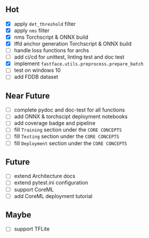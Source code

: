 ## Hot
- [x] apply `det_threshold` filter
- [x] apply `nms` filter
- [x] nms Torchscript & ONNX build
- [x] lffd anchor generation Torchscript & ONNX build
- [ ] handle loss functions for archs
- [ ] add ci/cd for unittest, linting test and doc test
- [x] implement `fastface.utils.preprocess.prepare_batch`
- [ ] test on windows 10
- [ ] add FDDB dataset

## Near Future
- [ ] complete pydoc and doc-test for all functions
- [ ] add ONNX & torchscipt deployment notebooks
- [ ] add coverage badge and pipeline
- [ ] fill `Training` section under the `CORE CONCEPTS`
- [ ] fill `Testing` section under the `CORE CONCEPTS`
- [ ] fill `Deployment` section under the `CORE CONCEPTS`

## Future
- [ ] extend Architecture docs
- [ ] extend pytest.ini configuration
- [ ] support CoreML
- [ ] add CoreML deployment tutorial

## Maybe
- [ ] support TFLite
